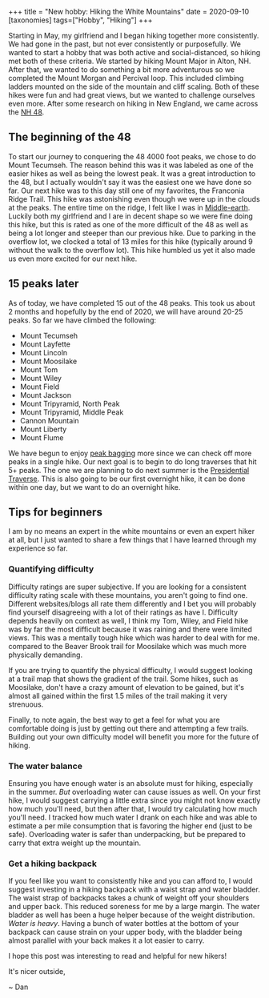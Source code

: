 +++
title = "New hobby: Hiking the White Mountains"
date = 2020-09-10
[taxonomies]
tags=["Hobby", "Hiking"]
+++

Starting in May, my girlfriend and I began hiking together more consistently. We had gone in the past, but not ever consistently or purposefully. We wanted to start a hobby
that was both active and social-distanced, so hiking met both of these criteria. We started by hiking Mount Major in Alton, NH. After that, we wanted to do something a bit more
adventurous so we completed the Mount Morgan and Percival loop. This included climbing ladders mounted on the side of the mountain and cliff scaling. Both of these hikes were fun and had great views, but we wanted to challenge ourselves even more. After some research on hiking in New England, we came across the [NH 48](http://4000footers.com/list_nh48.shtml).

## The beginning of the 48

To start our journey to conquering the 48 4000 foot peaks, we chose to do Mount Tecumseh. The reason behind this was it was labeled as one of the easier hikes as well as being the
lowest peak. It was a great introduction to the 48, but I actually wouldn't say it was the easiest one we have done so far. Our next hike was to this day still one of my
favorites, the Franconia Ridge Trail. This hike was astonishing even though we were up in the clouds at the peaks. The entire time on the ridge, I felt like I was in
[Middle-earth](https://en.wikipedia.org/wiki/Middle-earth). Luckily both my girlfriend and I are in decent shape so we were fine doing this hike, but this is rated as one of the more
difficult of the 48 as well as being a lot longer and steeper than our previous hike. Due to parking in the overflow lot, we clocked a total of 13 miles for this hike (typically around 9
without the walk to the overflow lot). This hike humbled us yet it also made us even more excited for our next hike.

## 15 peaks later
As of today, we have completed 15 out of the 48 peaks. This took us about 2 months and hopefully by the end of 2020, we will have around 20-25 peaks. 
So far we have climbed the following:
 * Mount Tecumseh
 * Mount Layfette
 * Mount Lincoln
 * Mount Moosilake
 * Mount Tom
 * Mount Wiley
 * Mount Field
 * Mount Jackson
 * Mount Tripyramid, North Peak
 * Mount Tripyramid, Middle Peak 
 * Cannon Mountain
 * Mount Liberty
 * Mount Flume

We have begun to enjoy [peak bagging](http://4000footers.com/peakbagging.shtml) more since we can check off more peaks in a single hike. Our next goal is to begin to do long
traverses that hit 5+ peaks. The one we are planning to do next summer is the [Presidential Traverse](https://en.wikipedia.org/wiki/Presidential_Traverse). This is also going to be our
first overnight hike, it can be done within one day, but we want to do an overnight hike.


## Tips for beginners

I am by no means an expert in the white mountains or even an expert hiker at all, but I just wanted to share a few things that I have learned through my experience so far.

### Quantifying difficulty

Difficulty ratings are super subjective. If you are looking for a consistent difficulty rating scale with these mountains, you aren't going to find one. Different websites/blogs
all rate them differently and I bet you will probably find yourself disagreeing with a lot of their ratings as have I. Difficulty depends heavily on context as well, I think my
Tom, Wiley, and Field hike was by far the most difficult because it was raining and there were limited views. This was a mentally tough hike which was harder to deal with for me. 
compared to the Beaver Brook trail for Moosilake which was much more physically demanding. 

If you are trying to quantify the physical difficulty, I would suggest looking at a trail map that shows the gradient of the trail. Some hikes, such as Moosilake,
don't have a crazy amount of elevation to be gained, but it's almost all gained within the first 1.5 miles of the trail making it very strenuous.

Finally, to note again, the best way to get a feel for what you are comfortable doing is just by getting out there and attempting a few trails. Building out your own
difficulty model will benefit you more for the future of hiking.

### The water balance

Ensuring you have enough water is an absolute must for hiking, especially in the summer. *But* overloading water can cause issues as well. On your first hike, I would suggest
carrying a little extra since you might not know exactly how much you'll need, but then after that, I would try calculating how much you'll need. I tracked how much water I drank on each
hike and was able to estimate a per mile consumption that is favoring the higher end (just to be safe). Overloading water is safer than underpacking, but be prepared to carry
that extra weight up the mountain.

### Get a hiking backpack

If you feel like you want to consistently hike and you can afford to, I would suggest investing in a hiking backpack with a waist strap and water bladder. The waist strap of backpacks
takes a chunk of weight off your shoulders and upper back. This reduced soreness for me by a large margin. The water bladder as well has been a huge helper because of 
the weight distribution. *Water is heavy*. Having a bunch of water bottles at the bottom of your backpack can cause strain on your upper body, with the bladder being almost parallel with
your back makes it a lot easier to carry. 


I hope this post was interesting to read and helpful for new hikers! 

It's nicer outside,
 
~ Dan 

